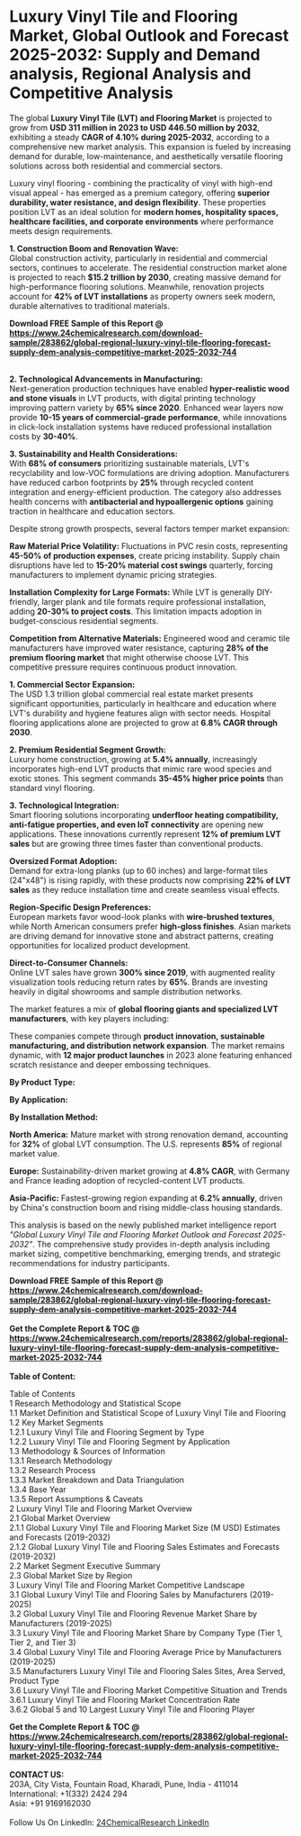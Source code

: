 <h1>Luxury Vinyl Tile and Flooring Market, Global Outlook and Forecast 2025-2032: Supply and Demand analysis, Regional Analysis and Competitive Analysis</h1><p>The global <strong>Luxury Vinyl Tile (LVT) and Flooring Market</strong> is projected to grow from <strong>USD 311 million in 2023 to USD 446.50 million by 2032</strong>, exhibiting a steady <strong>CAGR of 4.10% during 2025-2032</strong>, according to a comprehensive new market analysis. This expansion is fueled by increasing demand for durable, low-maintenance, and aesthetically versatile flooring solutions across both residential and commercial sectors.</p><p>Luxury vinyl flooring - combining the practicality of vinyl with high-end visual appeal - has emerged as a premium category, offering <strong>superior durability, water resistance, and design flexibility</strong>. These properties position LVT as an ideal solution for <strong>modern homes, hospitality spaces, healthcare facilities, and corporate environments</strong> where performance meets design requirements.</p><p><strong>1. Construction Boom and Renovation Wave:</strong><br>
Global construction activity, particularly in residential and commercial sectors, continues to accelerate. The residential construction market alone is projected to reach <strong>$15.2 trillion by 2030</strong>, creating massive demand for high-performance flooring solutions. Meanwhile, renovation projects account for <strong>42% of LVT installations</strong> as property owners seek modern, durable alternatives to traditional materials.</p><div><b>Download FREE Sample of this Report @ 
            <a href="https://www.24chemicalresearch.com/download-sample/283862/global-regional-luxury-vinyl-tile-flooring-forecast-supply-dem-analysis-competitive-market-2025-2032-744">
            https://www.24chemicalresearch.com/download-sample/283862/global-regional-luxury-vinyl-tile-flooring-forecast-supply-dem-analysis-competitive-market-2025-2032-744</a></b></div><br><p><strong>2. Technological Advancements in Manufacturing:</strong><br>
Next-generation production techniques have enabled <strong>hyper-realistic wood and stone visuals</strong> in LVT products, with digital printing technology improving pattern variety by <strong>65% since 2020</strong>. Enhanced wear layers now provide <strong>10-15 years of commercial-grade performance</strong>, while innovations in click-lock installation systems have reduced professional installation costs by <strong>30-40%</strong>.</p><p><strong>3. Sustainability and Health Considerations:</strong><br>
With <strong>68% of consumers</strong> prioritizing sustainable materials, LVT's recyclability and low-VOC formulations are driving adoption. Manufacturers have reduced carbon footprints by <strong>25%</strong> through recycled content integration and energy-efficient production. The category also addresses health concerns with <strong>antibacterial and hypoallergenic options</strong> gaining traction in healthcare and education sectors.</p><p>Despite strong growth prospects, several factors temper market expansion:</p><p><strong>Raw Material Price Volatility:</strong> Fluctuations in PVC resin costs, representing <strong>45-50% of production expenses</strong>, create pricing instability. Supply chain disruptions have led to <strong>15-20% material cost swings</strong> quarterly, forcing manufacturers to implement dynamic pricing strategies.</p><p><strong>Installation Complexity for Large Formats:</strong> While LVT is generally DIY-friendly, larger plank and tile formats require professional installation, adding <strong>20-30% to project costs</strong>. This limitation impacts adoption in budget-conscious residential segments.</p><p><strong>Competition from Alternative Materials:</strong> Engineered wood and ceramic tile manufacturers have improved water resistance, capturing <strong>28% of the premium flooring market</strong> that might otherwise choose LVT. This competitive pressure requires continuous product innovation.</p><p><strong>1. Commercial Sector Expansion:</strong><br>
The USD 1.3 trillion global commercial real estate market presents significant opportunities, particularly in healthcare and education where LVT's durability and hygiene features align with sector needs. Hospital flooring applications alone are projected to grow at <strong>6.8% CAGR through 2030</strong>.</p><p><strong>2. Premium Residential Segment Growth:</strong><br>
Luxury home construction, growing at <strong>5.4% annually</strong>, increasingly incorporates high-end LVT products that mimic rare wood species and exotic stones. This segment commands <strong>35-45% higher price points</strong> than standard vinyl flooring.</p><p><strong>3. Technological Integration:</strong><br>
Smart flooring solutions incorporating <strong>underfloor heating compatibility, anti-fatigue properties, and even IoT connectivity</strong> are opening new applications. These innovations currently represent <strong>12% of premium LVT sales</strong> but are growing three times faster than conventional products.</p><p><strong>Oversized Format Adoption:</strong><br>
	Demand for extra-long planks (up to 60 inches) and large-format tiles (24"x48") is rising rapidly, with these products now comprising <strong>22% of LVT sales</strong> as they reduce installation time and create seamless visual effects.</p><p><strong>Region-Specific Design Preferences:</strong><br>
	European markets favor wood-look planks with <strong>wire-brushed textures</strong>, while North American consumers prefer <strong>high-gloss finishes</strong>. Asian markets are driving demand for innovative stone and abstract patterns, creating opportunities for localized product development.</p><p><strong>Direct-to-Consumer Channels:</strong><br>
	Online LVT sales have grown <strong>300% since 2019</strong>, with augmented reality visualization tools reducing return rates by <strong>65%</strong>. Brands are investing heavily in digital showrooms and sample distribution networks.</p><p>The market features a mix of <strong>global flooring giants and specialized LVT manufacturers</strong>, with key players including:</p><p>These companies compete through <strong>product innovation, sustainable manufacturing, and distribution network expansion</strong>. The market remains dynamic, with <strong>12 major product launches</strong> in 2023 alone featuring enhanced scratch resistance and deeper embossing techniques.</p><p><strong>By Product Type:</strong></p><p><strong>By Application:</strong></p><p><strong>By Installation Method:</strong></p><p><strong>North America:</strong> Mature market with strong renovation demand, accounting for <strong>32%</strong> of global LVT consumption. The U.S. represents <strong>85%</strong> of regional market value.</p><p><strong>Europe:</strong> Sustainability-driven market growing at <strong>4.8% CAGR</strong>, with Germany and France leading adoption of recycled-content LVT products.</p><p><strong>Asia-Pacific:</strong> Fastest-growing region expanding at <strong>6.2% annually</strong>, driven by China's construction boom and rising middle-class housing standards.</p><p>This analysis is based on the newly published market intelligence report <em>"Global Luxury Vinyl Tile and Flooring Market Outlook and Forecast 2025-2032"</em>. The comprehensive study provides in-depth analysis including market sizing, competitive benchmarking, emerging trends, and strategic recommendations for industry participants.</p><div><b>Download FREE Sample of this Report @ 
            <a href="https://www.24chemicalresearch.com/download-sample/283862/global-regional-luxury-vinyl-tile-flooring-forecast-supply-dem-analysis-competitive-market-2025-2032-744">
            https://www.24chemicalresearch.com/download-sample/283862/global-regional-luxury-vinyl-tile-flooring-forecast-supply-dem-analysis-competitive-market-2025-2032-744</a></b></div><br><div><b>Get the Complete Report & TOC @ 
            <a href="https://www.24chemicalresearch.com/reports/283862/global-regional-luxury-vinyl-tile-flooring-forecast-supply-dem-analysis-competitive-market-2025-2032-744">
            https://www.24chemicalresearch.com/reports/283862/global-regional-luxury-vinyl-tile-flooring-forecast-supply-dem-analysis-competitive-market-2025-2032-744</a></b></div><br>
            <b>Table of Content:</b><p>Table of Contents<br />
1 Research Methodology and Statistical Scope<br />
1.1 Market Definition and Statistical Scope of Luxury Vinyl Tile and Flooring<br />
1.2 Key Market Segments<br />
1.2.1 Luxury Vinyl Tile and Flooring Segment by Type<br />
1.2.2 Luxury Vinyl Tile and Flooring Segment by Application<br />
1.3 Methodology & Sources of Information<br />
1.3.1 Research Methodology<br />
1.3.2 Research Process<br />
1.3.3 Market Breakdown and Data Triangulation<br />
1.3.4 Base Year<br />
1.3.5 Report Assumptions & Caveats<br />
2 Luxury Vinyl Tile and Flooring Market Overview<br />
2.1 Global Market Overview<br />
2.1.1 Global Luxury Vinyl Tile and Flooring Market Size (M USD) Estimates and Forecasts (2019-2032)<br />
2.1.2 Global Luxury Vinyl Tile and Flooring Sales Estimates and Forecasts (2019-2032)<br />
2.2 Market Segment Executive Summary<br />
2.3 Global Market Size by Region<br />
3 Luxury Vinyl Tile and Flooring Market Competitive Landscape<br />
3.1 Global Luxury Vinyl Tile and Flooring Sales by Manufacturers (2019-2025)<br />
3.2 Global Luxury Vinyl Tile and Flooring Revenue Market Share by Manufacturers (2019-2025)<br />
3.3 Luxury Vinyl Tile and Flooring Market Share by Company Type (Tier 1, Tier 2, and Tier 3)<br />
3.4 Global Luxury Vinyl Tile and Flooring Average Price by Manufacturers (2019-2025)<br />
3.5 Manufacturers Luxury Vinyl Tile and Flooring Sales Sites, Area Served, Product Type<br />
3.6 Luxury Vinyl Tile and Flooring Market Competitive Situation and Trends<br />
3.6.1 Luxury Vinyl Tile and Flooring Market Concentration Rate<br />
3.6.2 Global 5 and 10 Largest Luxury Vinyl Tile and Flooring Player</p><div><b>Get the Complete Report & TOC @ 
            <a href="https://www.24chemicalresearch.com/reports/283862/global-regional-luxury-vinyl-tile-flooring-forecast-supply-dem-analysis-competitive-market-2025-2032-744">
            https://www.24chemicalresearch.com/reports/283862/global-regional-luxury-vinyl-tile-flooring-forecast-supply-dem-analysis-competitive-market-2025-2032-744</a></b></div><br><b>CONTACT US:</b><br>
            203A, City Vista, Fountain Road, Kharadi, Pune, India - 411014<br>
            International: +1(332) 2424 294<br>
            Asia: +91 9169162030 <br><br>
            Follow Us On LinkedIn: <a href="https://www.linkedin.com/company/24chemicalresearch/">24ChemicalResearch LinkedIn</a>